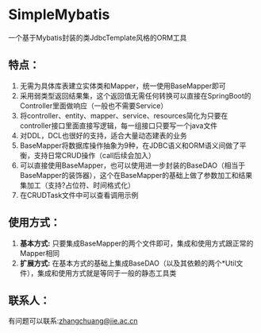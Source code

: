 # SimpleMybatis
一个基于Mybatis封装的类JdbcTemplate风格的ORM工具

## 特点：
1. 无需为具体库表建立实体类和Mapper，统一使用BaseMapper即可
2. 采用弱类型返回结果集，这个返回值无需任何转换可以直接在SpringBoot的Controller里面做响应（一般也不需要Service）
3. 将controller、entity、mapper、service、resources简化为只要在controller接口里面直接写逻辑，每一组接口只要写一个java文件
4. 对DDL，DCL也很好的支持，适合大量动态建表的业务
5. BaseMapper将数据库操作抽象为9种，在JDBC语义和ORM语义间做了平衡，支持日常CRUD操作（call后续会加入）
6. 可以直接使用BaseMapper，也可以使用进一步封装的BaseDAO（相当于BaseMapper的装饰器），这个在BaseMapper的基础上做了参数加工和结果集加工（支持?占位符、时间格式化）
7. 在CRUDTask文件中可以查看调用示例

## 使用方式：
1. **基本方式:** 只要集成BaseMapper的两个文件即可，集成和使用方式跟正常的Mapper相同
2. **扩展方式:** 在基本方式的基础上集成BaseDAO（以及其依赖的两个\*Util文件），集成和使用方式就是等同于一般的静态工具类

## 联系人：
有问题可以联系:zhangchuang@iie.ac.cn
